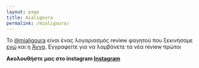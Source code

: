 ```yaml
---
layout: page
title: mialigoura
permalink: /mialigoura/
---
```


Το [@mialigoura](https://www.instagram.com/mialigoura) είναι ένας λογαριασμός review φαγητού που ξεκινήσαμε [εγώ](https://www.instagram.com/tsangiotis) και η [Άννα](https://www.instagram.com/anna.vek/). Εγγραφείτε για να λαμβάνετε τα νέα review πρώτοι

**Aκολουθήστε μας στο instagram <a class="permalink instagram" href="https://www.instagram.com/mialigoura">Instagram</a>**
 
